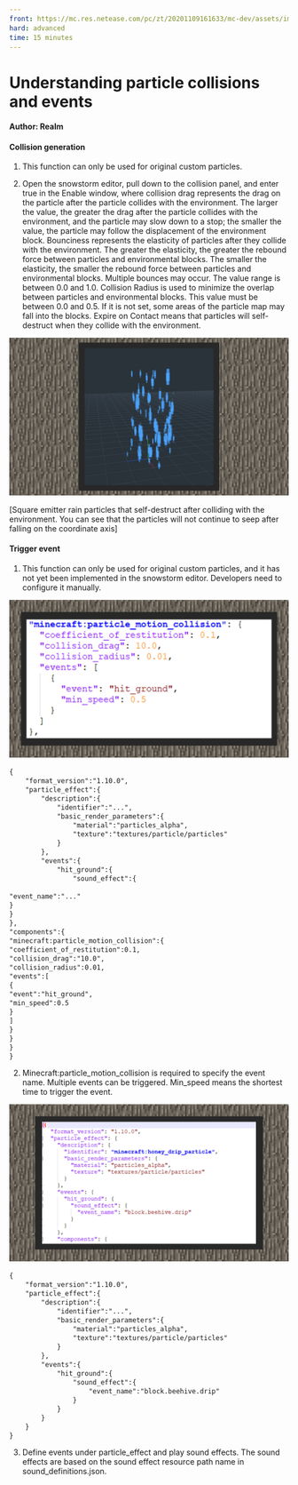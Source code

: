 ```yaml
--- 
front: https://mc.res.netease.com/pc/zt/20201109161633/mc-dev/assets/img/9_1.045044b5.jpg 
hard: advanced 
time: 15 minutes 
--- 
```

# Understanding particle collisions and events 



#### Author: Realm 



#### Collision generation 

1) This function can only be used for original custom particles. 

2) Open the snowstorm editor, pull down to the collision panel, and enter true in the Enable window, where collision drag represents the drag on the particle after the particle collides with the environment. The larger the value, the greater the drag after the particle collides with the environment, and the particle may slow down to a stop; the smaller the value, the particle may follow the displacement of the environment block. Bounciness represents the elasticity of particles after they collide with the environment. The greater the elasticity, the greater the rebound force between particles and environmental blocks. The smaller the elasticity, the smaller the rebound force between particles and environmental blocks. Multiple bounces may occur. The value range is between 0.0 and 1.0. Collision Radius is used to minimize the overlap between particles and environmental blocks. This value must be between 0.0 and 0.5. If it is not set, some areas of the particle map may fall into the blocks. Expire on Contact means that particles will self-destruct when they collide with the environment. 

![](./images/9_1.jpg) 

[Square emitter rain particles that self-destruct after colliding with the environment. You can see that the particles will not continue to seep after falling on the coordinate axis] 

#### Trigger event 

1) This function can only be used for original custom particles, and it has not yet been implemented in the snowstorm editor. Developers need to configure it manually. 

![](./images/9_2.jpg)



```
{
    "format_version":"1.10.0",
    "particle_effect":{
        "description":{
            "identifier":"...",
            "basic_render_parameters":{
                "material":"particles_alpha",
                "texture":"textures/particle/particles"
            }
        },
        "events":{
            "hit_ground":{
                "sound_effect":{

"event_name":"..." 
} 
} 
}, 
"components":{ 
"minecraft:particle_motion_collision":{ 
"coefficient_of_restitution":0.1, 
"collision_drag":"10.0", 
"collision_radius":0.01, 
"events":[ 
{ 
"event":"hit_ground", 
"min_speed":0.5 
} 
] 
} 
} 
} 
} 
``` 

2) Minecraft:particle_motion_collision is required to specify the event name. Multiple events can be triggered. Min_speed means the shortest time to trigger the event. 

![](./images/9_3.jpg)



```
{
    "format_version":"1.10.0",
    "particle_effect":{
        "description":{
            "identifier":"...",
            "basic_render_parameters":{
                "material":"particles_alpha",
                "texture":"textures/particle/particles"
            }
        },
        "events":{
            "hit_ground":{
                "sound_effect":{
                    "event_name":"block.beehive.drip"
                }
            }
        }
    }
}
```


3) Define events under particle_effect and play sound effects. The sound effects are based on the sound effect resource path name in sound_definitions.json.